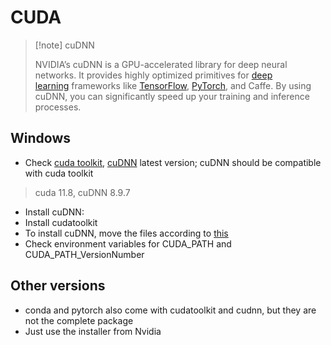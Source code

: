 # CUDA

> [!note] cuDNN
> 
> NVIDIA’s cuDNN is a GPU-accelerated library for deep neural networks. It provides highly optimized primitives for [deep learning](https://saturncloud.io/glossary/deep-learning) frameworks like [TensorFlow](https://saturncloud.io/glossary/tensorflow), [PyTorch](https://saturncloud.io/glossary/pytorch), and Caffe. By using cuDNN, you can significantly speed up your training and inference processes.

## Windows

- Check [cuda toolkit](https://developer.nvidia.com/cuda-11-8-0-download-archive), [cuDNN](https://developer.nvidia.com/rdp/cudnn-archive) latest version; cuDNN should be compatible with cuda toolkit
> cuda 11.8, cuDNN 8.9.7
- Install cuDNN: 
- Install cudatoolkit
- To install cuDNN, move the files according to [this](https://medium.com/analytics-vidhya/installing-cuda-and-cudnn-on-windows-d44b8e9876b5)
- Check environment variables for CUDA_PATH and CUDA_PATH_VersionNumber

## Other versions

- conda and pytorch also come with cudatoolkit and cudnn, but they are not the complete package
- Just use the installer from Nvidia